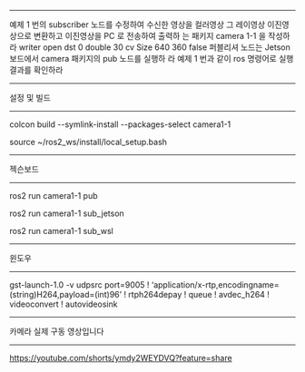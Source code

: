 ***

예제 1 번의 subscriber 노드를 수정하여 수신한 영상을 컬러영상 그
레이영상 이진영상으로 변환하고 이진영상을 PC 로 전송하여 출력하
는 패키지 camera 1-1 을 작성하라
writer open dst 0 double 30 cv Size 640 360 false
퍼블리셔 노드는 Jetson 보드에서 camera 패키지의 pub 노드를 실행하
라
예제 1 번과 같이 ros 명령어로 실행 결과를 확인하라

***

설정 및 빌드

***

colcon build --symlink-install --packages-select camera1-1

source ~/ros2_ws/install/local_setup.bash

***

젝슨보드

***

ros2 run camera1-1 pub

ros2 run camera1-1 sub_jetson

ros2 run camera1-1 sub_wsl

***

윈도우

***

gst-launch-1.0 -v udpsrc port=9005 ! ‘application/x-rtp,encodingname=(string)H264,payload=(int)96’ ! rtph264depay ! queue ! avdec_h264 ! videoconvert ! autovideosink

***

카메라 실제 구동 영상입니다

***

https://youtube.com/shorts/ymdy2WEYDVQ?feature=share
